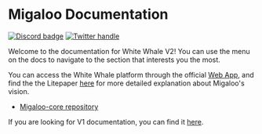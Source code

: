 # Migaloo Documentation

[![Discord badge](https://img.shields.io/discord/908044702794801233)](https://discord.com/invite/tSxyyCWgYX) [![Twitter handle](https://img.shields.io/twitter/follow/WhiteWhaleDefi.svg?style=social\&label=Follow)](https://twitter.com/intent/follow?screen\_name=WhiteWhaleDefi)

Welcome to the documentation for White Whale V2! You can use the menu on the docs to navigate to the section that interests you 
the most.

You can access the White Whale platform through the official [Web App](https://app.whitewhale.money/), and find the the Litepaper [here](https://whitewhale.money/LitepaperV2.pdf) 
for more detailed explanation about Migaloo's vision.

* [Migaloo-core repository](https://github.com/White-Whale-Defi-Platform/migaloo-core/)

If you are looking for V1 documentation, you can find it [here](https://white-whale-defi-platform.github.io/docs/).

